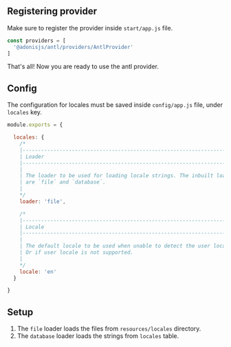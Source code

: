 ## Registering provider

Make sure to register the provider inside `start/app.js` file.

```js
const providers = [
  '@adonisjs/antl/providers/AntlProvider'
]
```


That's all! Now you are ready to use the antl provider.

## Config

The configuration for locales must be saved inside `config/app.js` file, under `locales` key.

```js
module.exports = {

  locales: {
    /*
    |--------------------------------------------------------------------------
    | Loader
    |--------------------------------------------------------------------------
    |
    | The loader to be used for loading locale strings. The inbuilt loaders
    | are `file` and `database`.
    |
    */
    loader: 'file',

    /*
    |--------------------------------------------------------------------------
    | Locale
    |--------------------------------------------------------------------------
    |
    | The default locale to be used when unable to detect the user locale.
    | Or if user locale is not supported.
    |
    */
    locale: 'en'
  }

}
```

## Setup

1. The `file` loader loads the files from `resources/locales` directory.
2. The `database` loader loads the strings from `locales` table.
